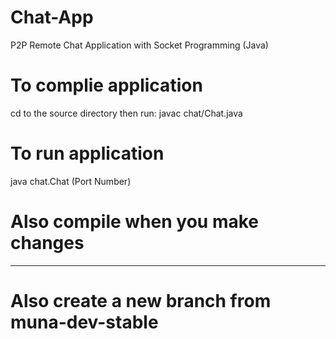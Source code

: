 # Chat-App
P2P Remote Chat Application with Socket Programming (Java)

# To complie application
cd to the source directory then run: javac chat/Chat.java

# To run application
java chat.Chat (Port Number)
  
# Also compile when you make changes

----------------------------------------------------------------------

# Also create a new branch from muna-dev-stable

